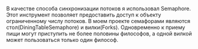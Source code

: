 В качестве способа синхронизации потоков я использовал Semaphore. Этот инструмент позволяет предоставить доступ к объекту ограниченному числу потоков. 
В моем проекте семафорами являются стол(DiningTableSemaphore) и вилки(Forks).
Одновременно к приему пищи могут приступить не более половины философов, а одной вилкой может пользоваться только один философ.
